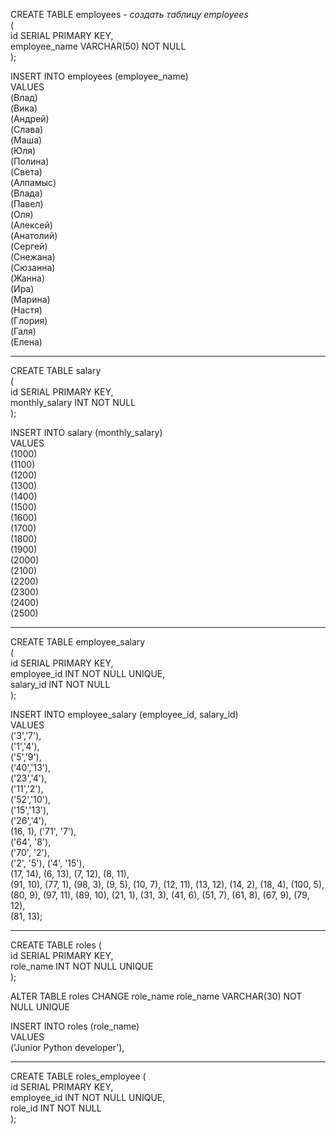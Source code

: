 CREATE TABLE employees  - *создать таблицу employees*  
(  
id SERIAL PRIMARY KEY,   
employee_name VARCHAR(50) NOT NULL  
);   

INSERT INTO employees (employee_name)  
VALUES  
(Влад)  
(Вика)  
(Андрей)  
(Слава)  
(Маша)  
(Юля)  
(Полина)  
(Света)  
(Алпамыс)  
(Влада)  
(Павел)  
(Оля)  
(Алексей)  
(Анатолий)  
(Сергей)  
(Снежана)  
(Сюзанна)  
(Жанна)  
(Ира)  
(Марина)  
(Настя)  
(Глория)  
(Галя)  
(Елена)  

_______________________________________________________
CREATE TABLE salary      
(      
id SERIAL PRIMARY KEY,         
monthly_salary INT NOT NULL        
);         

INSERT INTO salary (monthly_salary)  
VALUES  
(1000)  
(1100)  
(1200)  
(1300)  
(1400)  
(1500)  
(1600)  
(1700)  
(1800)  
(1900)  
(2000)  
(2100)  
(2200)  
(2300)  
(2400)  
(2500)  
____

CREATE TABLE employee_salary   
(  
id SERIAL PRIMARY KEY,  
employee_id INT NOT NULL UNIQUE,  
salary_id INT NOT NULL  
);  

INSERT INTO employee_salary (employee_id, salary_id)   
VALUES  
('3','7'),  
('1','4'),  
('5','9'),  
('40','13'),  
('23','4'),  
('11','2'),  
('52','10'),  
('15','13'),  
('26','4'),  
(16, 1),
('71', '7'),  
('64', '8'),  
('70', '2'),	
('2', '5'),	
('4', '15'),	
	(17, 14),
	(6, 13),
	(7, 12),
	(8, 11),	
	(91, 10),
	(77, 1),
	(98, 3),
	(9, 5),
	(10, 7),
	(12, 11),
	(13, 12),
	(14, 2),
	(18, 4),
	(100, 5),	
	(80, 9),
	(97, 11),
	(89, 10),
	(21, 1),
	(31, 3),
	(41, 6),
	(51, 7),
	(61, 8),
	(67, 9),
	(79, 12),	
	(81, 13);
________

CREATE TABLE roles (  
id SERIAL PRIMARY KEY,  
role_name INT NOT NULL UNIQUE  
);  

ALTER TABLE roles CHANGE role_name role_name VARCHAR(30) NOT NULL UNIQUE  

INSERT INTO roles (role_name)  
VALUES  
('Junior Python developer'),

_____

CREATE TABLE roles_employee (  
id SERIAL PRIMARY KEY,  
employee_id INT NOT NULL UNIQUE,  
role_id INT NOT NULL  
);  

